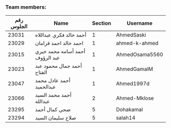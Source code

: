 ### Team members:

رقم الجلوس | Name | Section | Username
----------- | ---- | ------- | -------
23031 | أحمد خالد فكري عبداللاه | 1 | AhmedSaski
23029 | احمد خالد احمد قرامان | 1 | ahmed-k-ahmed
23015 | أحمد أسامه محمد خيري عبد الرؤوف | 1 | AhmedOsama5560
23023 | أحمد جمال محمود عبد الفتاح | 1 | AhmedGamalM
23047 | أحمد عادل محمد عبدالحميد | 1 | Ahmed1997d
23066 | أحمد محمد السيد عبدالله | 2 | Ahmed-Mklose
23295 | ضحي كمال أحمد | 5 | Dohakamal
23294 | صلاح سليمان السيد | 5 | salah14
